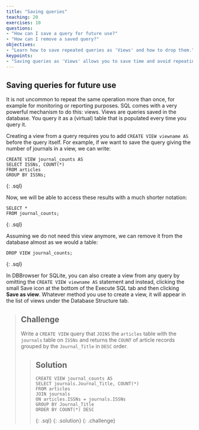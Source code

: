 ```yaml
---
title: "Saving queries"
teaching: 20
exercises: 10
questions:
- "How can I save a query for future use?"
- "How can I remove a saved query?"
objectives:
- "Learn how to save repeated queries as 'Views' and how to drop them."
keypoints:
- "Saving queries as 'Views' allows you to save time and avoid repeating the same operation more than once."
---
```


## Saving queries for future use

It is not uncommon to repeat the same operation more than once, for example
for monitoring or reporting purposes. SQL comes with a very powerful mechanism
to do this: views. Views are queries saved in the database. You query it as a 
(virtual) table that is populated every time you query it.

Creating a view from a query requires you to add `CREATE VIEW viewname AS`
before the query itself. For example, if we want to save the query giving
the number of journals in a view, we can write:

~~~
CREATE VIEW journal_counts AS
SELECT ISSNs, COUNT(*)
FROM articles
GROUP BY ISSNs;
~~~
{: .sql}

Now, we will be able to access these results with a much shorter notation:

~~~
SELECT *
FROM journal_counts;
~~~
{: .sql}

Assuming we do not need this view anymore, we can remove it from the database
almost as we would a table:

~~~
DROP VIEW journal_counts;
~~~
{: .sql}

In DBBrowser for SQLite, you can also create a view from any query by omitting 
the `CREATE VIEW viewname AS` statement and instead, clicking the small Save 
icon at the bottom of the Execute SQL tab and then clicking __Save as view__. 
Whatever method you use to create a view, it will appear in the list of views 
under the Database Structure tab.


> ## Challenge
>
> Write a `CREATE VIEW` query that `JOINS` the `articles` table with the 
> `journals` table on `ISSNs` and returns the `COUNT` of article records 
> grouped by the `Journal_Title` in `DESC` order. 
>
> > ## Solution
> > ~~~
> > CREATE VIEW journal_counts AS
> > SELECT journals.Journal_Title, COUNT(*)
> > FROM articles
> > JOIN journals
> > ON articles.ISSNs = journals.ISSNs
> > GROUP BY Journal_Title
> > ORDER BY COUNT(*) DESC
> > ~~~
> > {: .sql}
> {: .solution}
{: .challenge}

